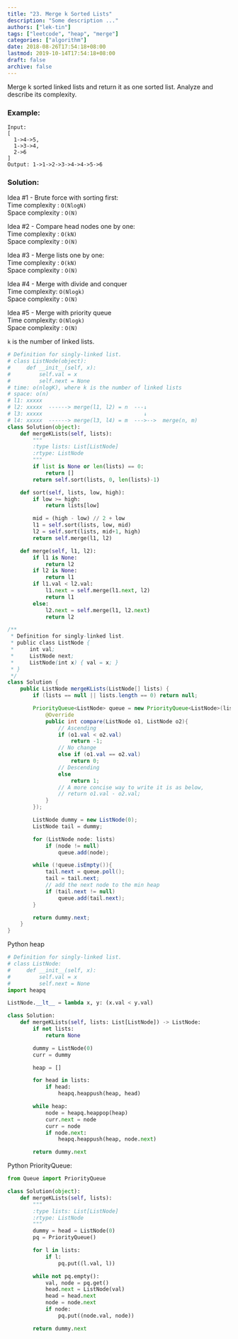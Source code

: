 ```yaml
---
title: "23. Merge k Sorted Lists"
description: "Some description ..."
authors: ["lek-tin"]
tags: ["leetcode", "heap", "merge"]
categories: ["algorithm"]
date: 2018-08-26T17:54:18+08:00
lastmod: 2019-10-14T17:54:18+08:00
draft: false
archive: false
---
```

Merge k sorted linked lists and return it as one sorted list. Analyze and describe its complexity.

### Example:
```
Input:
[
  1->4->5,
  1->3->4,
  2->6
]
Output: 1->1->2->3->4->4->5->6
```

### Solution:
Idea #1 - Brute force with sorting first:  
Time complexity : `O(NlogN)`  
Space complexity : `O(N)`  

Idea #2 - Compare head nodes one by one:  
Time complexity : `O(kN)`  
Space complexity : `O(N)`  

Idea #3 - Merge lists one by one:  
Time complexity : `O(kN)`  
Space complexity : `O(N)`  

Idea #4 - Merge with divide and conquer  
Time complexity: `O(Nlogk)`  
Space complexity : `O(N)`  

Idea #5 - Merge with priority queue  
Time complexity: `O(Nlogk)`  
Space complexity : `O(N)`  

`k` is the number of linked lists.
```python
# Definition for singly-linked list.
# class ListNode(object):
#     def __init__(self, x):
#         self.val = x
#         self.next = None
# time: o(nlogK), where k is the number of linked lists
# space: o(n)
# l1: xxxxx
# l2: xxxxx  ------> merge(l1, l2) = n  ---↓
# l3: xxxxx                                ↓
# l4: xxxxx  ------> merge(l3, l4) = m  --->-->  merge(n, m)
class Solution(object):
    def mergeKLists(self, lists):
        """
        :type lists: List[ListNode]
        :rtype: ListNode
        """
        if list is None or len(lists) == 0:
            return []
        return self.sort(lists, 0, len(lists)-1)

    def sort(self, lists, low, high):
        if low >= high:
            return lists[low]

        mid = (high - low) // 2 + low
        l1 = self.sort(lists, low, mid)
        l2 = self.sort(lists, mid+1, high)
        return self.merge(l1, l2)

    def merge(self, l1, l2):
        if l1 is None:
            return l2
        if l2 is None:
            return l1
        if l1.val < l2.val:
            l1.next = self.merge(l1.next, l2)
            return l1
        else:
            l2.next = self.merge(l1, l2.next)
            return l2
```
```java
/**
 * Definition for singly-linked list.
 * public class ListNode {
 *     int val;
 *     ListNode next;
 *     ListNode(int x) { val = x; }
 * }
 */
class Solution {
    public ListNode mergeKLists(ListNode[] lists) {
        if (lists == null || lists.length == 0) return null;

        PriorityQueue<ListNode> queue = new PriorityQueue<ListNode>(lists.length, new Comparator<ListNode>(){
            @Override
            public int compare(ListNode o1, ListNode o2){
                // Ascending
                if (o1.val < o2.val)
                    return -1;
                // No change
                else if (o1.val == o2.val)
                    return 0;
                // Descending
                else
                    return 1;
                // A more concise way to write it is as below,
                // return o1.val - o2.val;
            }
        });

        ListNode dummy = new ListNode(0);
        ListNode tail = dummy;

        for (ListNode node: lists)
            if (node != null)
                queue.add(node);

        while (!queue.isEmpty()){
            tail.next = queue.poll();
            tail = tail.next;
            // add the next node to the min heap
            if (tail.next != null)
                queue.add(tail.next);
        }

        return dummy.next;
    }
}
```
Python heap
```python
# Definition for singly-linked list.
# class ListNode:
#     def __init__(self, x):
#         self.val = x
#         self.next = None
import heapq

ListNode.__lt__ = lambda x, y: (x.val < y.val)

class Solution:
    def mergeKLists(self, lists: List[ListNode]) -> ListNode:
        if not lists:
            return None

        dummy = ListNode(0)
        curr = dummy

        heap = []

        for head in lists:
            if head:
                heapq.heappush(heap, head)

        while heap:
            node = heapq.heappop(heap)
            curr.next = node
            curr = node
            if node.next:
                heapq.heappush(heap, node.next)

        return dummy.next
```
Python PriorityQueue:
```python
from Queue import PriorityQueue

class Solution(object):
    def mergeKLists(self, lists):
        """
        :type lists: List[ListNode]
        :rtype: ListNode
        """
        dummy = head = ListNode(0)
        pq = PriorityQueue()

        for l in lists:
            if l:
                pq.put((l.val, l))

        while not pq.empty():
            val, node = pq.get()
            head.next = ListNode(val)
            head = head.next
            node = node.next
            if node:
                pq.put((node.val, node))

        return dummy.next
```